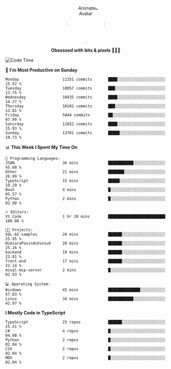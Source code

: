 
<div align="center">
  <img 
    src="https://i.postimg.cc/W1R4TF4j/d6kpuve-c97567cf-518b-4b86-a271-5c89d88d22f7.gif" 
    width="120" 
    height="120" 
    alt="Animated Avatar" 
    style="border-radius: 50%;" 
  />
  
  <strong>Obsessed with bits & pixels 🧑‍💻🎨</strong>
</div>


<!--
### 🛠️ Main Tech Stack

<div align="center">
  <img src="https://cdn.jsdelivr.net/gh/devicons/devicon/icons/javascript/javascript-original.svg" height="25" alt="JavaScript" />
  <img src="https://cdn.jsdelivr.net/gh/devicons/devicon/icons/react/react-original.svg" height="25" alt="React" />
  <img src="https://cdn.jsdelivr.net/gh/devicons/devicon/icons/cplusplus/cplusplus-original.svg" height="25" alt="C++" />
  <img src="https://cdn.jsdelivr.net/gh/devicons/devicon/icons/rust/rust-original.svg" height="25" alt="Rust" />
  <img src="https://cdn.jsdelivr.net/gh/devicons/devicon/icons/java/java-original.svg" height="25" alt="Java" />
  <img src="https://skillicons.dev/icons?i=mysql" height="25" alt="MySQL" />
  <img src="https://skillicons.dev/icons?i=pr" height="25" alt="Premiere Pro" />
</div> -->

<!--START_SECTION:waka-->
![Code Time](http://img.shields.io/badge/Code%20Time-2%2C646%20hrs%2030%20mins-blue)

📅 **I'm Most Productive on Sunday** 

```text
Monday                   11351 commits       ████░░░░░░░░░░░░░░░░░░░░░   15.52 % 
Tuesday                  10057 commits       ███░░░░░░░░░░░░░░░░░░░░░░   13.75 % 
Wednesday                10435 commits       ████░░░░░░░░░░░░░░░░░░░░░   14.27 % 
Thursday                 10102 commits       ███░░░░░░░░░░░░░░░░░░░░░░   13.81 % 
Friday                   5844 commits        ██░░░░░░░░░░░░░░░░░░░░░░░   07.99 % 
Saturday                 11652 commits       ████░░░░░░░░░░░░░░░░░░░░░   15.93 % 
Sunday                   13701 commits       █████░░░░░░░░░░░░░░░░░░░░   18.73 % 
```


📊 **This Week I Spent My Time On** 

```text
💬 Programming Languages: 
JSON                     36 mins             ███████████░░░░░░░░░░░░░░   45.08 % 
Other                    21 mins             ███████░░░░░░░░░░░░░░░░░░   26.99 % 
TypeScript               15 mins             █████░░░░░░░░░░░░░░░░░░░░   19.29 % 
Bash                     4 mins              █░░░░░░░░░░░░░░░░░░░░░░░░   05.57 % 
Python                   2 mins              █░░░░░░░░░░░░░░░░░░░░░░░░   02.90 % 

🔥 Editors: 
VS Code                  1 hr 20 mins        █████████████████████████   100.00 % 

🐱‍💻 Projects: 
SQL-AI-samples           20 mins             ██████░░░░░░░░░░░░░░░░░░░   25.95 % 
NimsaraPasinduVinsuk     20 mins             ██████░░░░░░░░░░░░░░░░░░░   25.16 % 
backend                  19 mins             ██████░░░░░░░░░░░░░░░░░░░   23.81 % 
front-end                17 mins             ██████░░░░░░░░░░░░░░░░░░░   22.14 % 
mssql-mcp-server         2 mins              █░░░░░░░░░░░░░░░░░░░░░░░░   02.93 % 

💻 Operating System: 
Windows                  45 mins             ██████████████░░░░░░░░░░░   57.03 % 
Linux                    34 mins             ███████████░░░░░░░░░░░░░░   42.97 % 
```

**I Mostly Code in TypeScript** 

```text
TypeScript               25 repos            ██████░░░░░░░░░░░░░░░░░░░   25.51 % 
C#                       4 repos             █░░░░░░░░░░░░░░░░░░░░░░░░   04.08 % 
Python                   2 repos             █░░░░░░░░░░░░░░░░░░░░░░░░   02.04 % 
CSS                      2 repos             █░░░░░░░░░░░░░░░░░░░░░░░░   02.04 % 
MDX                      2 repos             █░░░░░░░░░░░░░░░░░░░░░░░░   02.04 % 
```




<!--END_SECTION:waka-->
